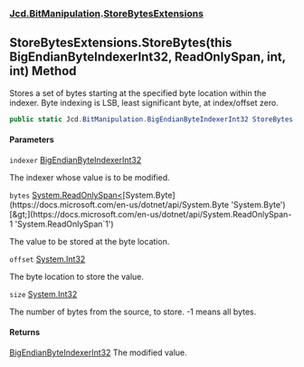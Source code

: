 ### [Jcd.BitManipulation](Jcd.BitManipulation.md 'Jcd.BitManipulation').[StoreBytesExtensions](Jcd.BitManipulation.StoreBytesExtensions.md 'Jcd.BitManipulation.StoreBytesExtensions')

## StoreBytesExtensions.StoreBytes(this BigEndianByteIndexerInt32, ReadOnlySpan<byte>, int, int) Method

Stores a set of bytes starting at the specified byte location within the indexer.
Byte indexing is LSB, least significant byte, at index/offset zero.

```csharp
public static Jcd.BitManipulation.BigEndianByteIndexerInt32 StoreBytes(this Jcd.BitManipulation.BigEndianByteIndexerInt32 indexer, System.ReadOnlySpan<byte> bytes, int offset, int size=-1);
```

#### Parameters

<a name='Jcd.BitManipulation.StoreBytesExtensions.StoreBytes(thisJcd.BitManipulation.BigEndianByteIndexerInt32,System.ReadOnlySpan_byte_,int,int).indexer'></a>

`indexer` [BigEndianByteIndexerInt32](Jcd.BitManipulation.BigEndianByteIndexerInt32.md 'Jcd.BitManipulation.BigEndianByteIndexerInt32')

The indexer whose value is to be modified.

<a name='Jcd.BitManipulation.StoreBytesExtensions.StoreBytes(thisJcd.BitManipulation.BigEndianByteIndexerInt32,System.ReadOnlySpan_byte_,int,int).bytes'></a>

`bytes` [System.ReadOnlySpan&lt;](https://docs.microsoft.com/en-us/dotnet/api/System.ReadOnlySpan-1 'System.ReadOnlySpan`1')[System.Byte](https://docs.microsoft.com/en-us/dotnet/api/System.Byte 'System.Byte')[&gt;](https://docs.microsoft.com/en-us/dotnet/api/System.ReadOnlySpan-1 'System.ReadOnlySpan`1')

The value to be stored at the byte location.

<a name='Jcd.BitManipulation.StoreBytesExtensions.StoreBytes(thisJcd.BitManipulation.BigEndianByteIndexerInt32,System.ReadOnlySpan_byte_,int,int).offset'></a>

`offset` [System.Int32](https://docs.microsoft.com/en-us/dotnet/api/System.Int32 'System.Int32')

The byte location to store the value.

<a name='Jcd.BitManipulation.StoreBytesExtensions.StoreBytes(thisJcd.BitManipulation.BigEndianByteIndexerInt32,System.ReadOnlySpan_byte_,int,int).size'></a>

`size` [System.Int32](https://docs.microsoft.com/en-us/dotnet/api/System.Int32 'System.Int32')

The number of bytes from the source, to store. -1 means all bytes.

#### Returns

[BigEndianByteIndexerInt32](Jcd.BitManipulation.BigEndianByteIndexerInt32.md 'Jcd.BitManipulation.BigEndianByteIndexerInt32')
The modified value.